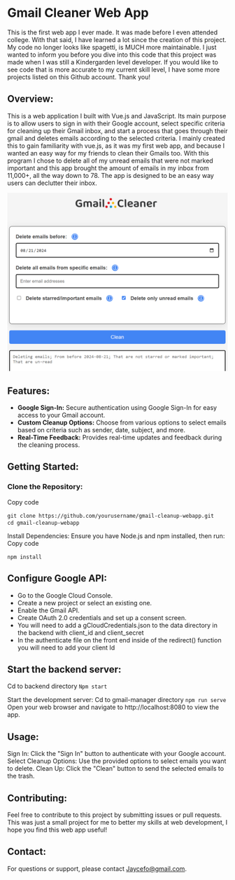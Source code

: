 # Gmail Cleaner Web App

This is the first web app I ever made. It was made before I even attended college. With that said, I have learned a lot since the creation of this project. My code no longer looks like spagetti, is MUCH more maintainable. I just wanted to inform you before you dive into this code that this project was made when I was still a Kindergarden level developer. If you would like to see code that is more accurate to my current skill level, I have some more projects listed on this Github account. Thank you!

## Overview:

This is a web application I built with Vue.js and JavaScript. Its main purpose is to allow users to sign in with their Google account, select specific criteria for cleaning up their Gmail inbox, and start a process that goes through their gmail and deletes emails according to the selected criteria. I mainly created this to gain familiarity with vue.js, as it was my first web app, and because I wanted an easy way for my friends to clean their Gmails too. With this program I chose to delete all of my unread emails that were not marked important and this app brought the amount of emails in my inbox from 11,000+, all the way down to 78. The app is designed to be an easy way users can declutter their inbox.

![My Image](src/assets/gmail-cleaner-mainpage.png)

## Features:

- **Google Sign-In:** Secure authentication using Google Sign-In for easy access to your Gmail account.
- **Custom Cleanup Options:** Choose from various options to select emails based on criteria such as sender, date, subject, and more.
- **Real-Time Feedback:** Provides real-time updates and feedback during the cleaning process.

## Getting Started:

### Clone the Repository:

Copy code

```
git clone https://github.com/yourusername/gmail-cleanup-webapp.git
cd gmail-cleanup-webapp
```

Install Dependencies: Ensure you have Node.js and npm installed, then run:
Copy code

```
npm install
```

## Configure Google API:

- Go to the Google Cloud Console.
- Create a new project or select an existing one.
- Enable the Gmail API.
- Create OAuth 2.0 credentials and set up a consent screen.
- You will need to add a gCloudCredentials.json to the data directory in the backend with client_id and client_secret
- In the authenticate file on the front end inside of the redirect() function you will need to add your client Id

## Start the backend server:

Cd to backend directory
`Npm start`

Start the development server:
Cd to gmail-manager directory
`npm run serve`
Open your web browser and navigate to http://localhost:8080 to view the app.

## Usage:

Sign In: Click the "Sign In" button to authenticate with your Google account.
Select Cleanup Options: Use the provided options to select emails you want to delete.
Clean Up: Click the "Clean" button to send the selected emails to the trash.

## Contributing:

Feel free to contribute to this project by submitting issues or pull requests. This was just a small project for me to better my skills at web development, I hope you find this web app useful!

## Contact:

For questions or support, please contact Jaycefo@gmail.com.
